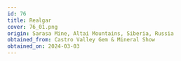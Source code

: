 ```yaml
---
id: 76
title: Realgar
cover: 76_01.png
origin: Sarasa Mine, Altai Mountains, Siberia, Russia
obtained_from: Castro Valley Gem & Mineral Show
obtained_on: 2024-03-03
---
```

